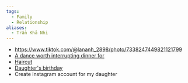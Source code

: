 ```yaml
---
tags:
  - Family
  - Relationship
aliases:
  - Trần Khả Nhi
---
```

- https://www.tiktok.com/@lananh_2898/photo/7338247449821121799
- [A dance worth interrupting dinner for ](https://www.tiktok.com/@thatgoodolfamilylife/video/7130169327642266882)
- [Haircut](https://www.tiktok.com/@radio_tocxinh/video/7145052562377510171)
- [Daughter's birthday](https://www.tiktok.com/@hamza_leo95/video/7368130518468037909)
- Create instagram account for my daughter